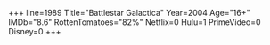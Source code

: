 +++
line=1989
Title="Battlestar Galactica"
Year=2004
Age="16+"
IMDb="8.6"
RottenTomatoes="82%"
Netflix=0
Hulu=1
PrimeVideo=0
Disney=0
+++

